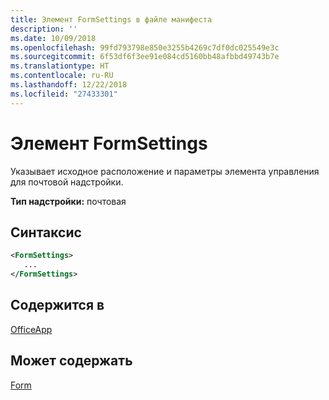 ```yaml
---
title: Элемент FormSettings в файле манифеста
description: ''
ms.date: 10/09/2018
ms.openlocfilehash: 99fd793798e850e3255b4269c7df0dc025549e3c
ms.sourcegitcommit: 6f53df6f3ee91e084cd5160bb48afbbd49743b7e
ms.translationtype: HT
ms.contentlocale: ru-RU
ms.lasthandoff: 12/22/2018
ms.locfileid: "27433301"
---
```

# <a name="formsettings-element"></a>Элемент FormSettings

Указывает исходное расположение и параметры элемента управления для почтовой надстройки.

**Тип надстройки:** почтовая

## <a name="syntax"></a>Синтаксис

```XML
<FormSettings>
   ...
</FormSettings>
```

## <a name="contained-in"></a>Содержится в

[OfficeApp](officeapp.md)

## <a name="can-contain"></a>Может содержать

[Form](form.md)

